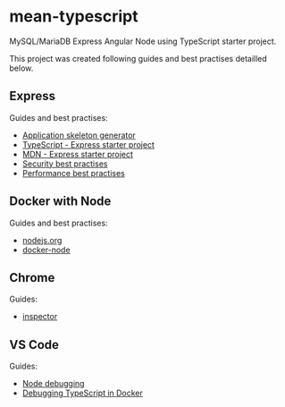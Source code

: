 # mean-typescript

MySQL/MariaDB Express Angular Node using TypeScript starter project.

This project was created following guides and best practises detailled below.

## Express
Guides and best practises:
- [Application skeleton generator](https://expressjs.com/en/starter/generator.html)
- [TypeScript - Express starter project](https://github.com/Microsoft/TypeScript-Node-Starter#typescript-node-starter)
- [MDN - Express starter project](https://developer.mozilla.org/en-US/docs/Learn/Server-side/Express_Nodejs)
- [Security best practises](https://expressjs.com/en/advanced/best-practice-security.html)
- [Performance best practises](https://expressjs.com/en/advanced/best-practice-performance.html)

## Docker with Node
Guides and best practises:
- [nodejs.org](https://nodejs.org/en/docs/guides/nodejs-docker-webapp/)
- [docker-node](https://github.com/nodejs/docker-node)

## Chrome
Guides:
- [inspector](https://nodejs.org/en/docs/inspector/)

## VS Code
Guides:
- [Node debugging](https://code.visualstudio.com/docs/nodejs/nodejs-debugging)
- [Debugging TypeScript in Docker](https://github.com/Microsoft/vscode-recipes/tree/master/Docker-TypeScript)